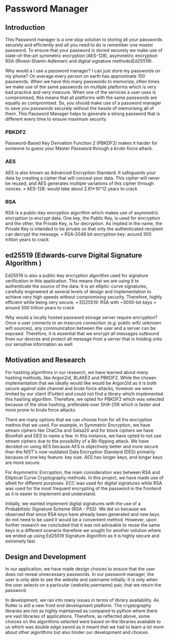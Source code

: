 # Password Manager
## Introduction 
This Password manager is a one stop solution to storing all your passwords securely and efficiently and all you need to do is remember one master password. To ensure that your password is stored securely we make use of state-of-the-art symmetric encryption (AES-128), asymmetric encryption RSA (Rivest-Shamir-Adleman) and digital signature methods(Ed25519).

Why would a I use a password manager? I can just store my passwords on my phone? 
On average every person on earth has approximate 100 passwords. When we have this many passwords to memorize, often times we make use of the same passwords on multiple platforms which is very bad practice and very insecure. When one of the services a user uses is compromised, this means that all platforms with the same passwords are equally as compromised. So, you should make use of a password manager to save you passwords securely without the hassle of memorising all of them. This Password Manager helps to generate a strong password that is different every time to ensure maximum security. 

### PBKDF2
Password-Based Key Derivation Function 2 (PBKDF2) makes it harder for someone to guess your Master Password through a brute-force attack.

### AES
AES is also known as Advanced Encryption Standard. It safeguards your data by creating a cipher that will conceal your data. This cipher will never be reused, and AES generates multiple variations of this cipher through nonces. 
•	AES-128: would take about 2.61*10^12 years to crack
### RSA 
RSA is a public-key encryption algorithm which makes use of asymmetric encryption to encrypt data. One key, the Public Key, is used for encryption and the other, the Private Key, is for decryption. As implied in the name, the Private Key is intended to be private so that only the authenticated recipient can decrypt the message. 
•	RSA-2048 bit encryption key: around 300 trillion years to crack
## ed25519 (Edwards-curve Digital Signature Algorithm )
Ed25519 is also a public-key encryption algorithm used for signature verification in this application. This means that we are using it to authenticate the source of the data. It is an elliptic-curve signatures, carefully engineered at several levels of design and implementation to achieve very high speeds without compromising security. Therefore, highly efficient while being very secure. 
•	ED25519: RSA with ~3000-bit keys > around 300 trillion years to crack

Why would a locally hosted password storage server require encryption? 
Once a user connects to an insecure connection (e.g. public wifi/ unknown wifi sources), any communication between the user and a server can be exposed. Therefore, it is essential that we encrypt all messages outbound from our devices and protect all message from a server that is holding onto our sensitive information as well. 
## Motivation and Research
For hashing algorithms in our research, we have learned about many hashing methods, like Argon2id, BLAKE3 and PBKDF2. While the chosen implementation that we ideally would like would be Argon2id as it is both secure against side channel and brute force attacks, however we were limited by our client (Flutter) and could not find a library which implemented this hashing algorithm. Therefore, we opted for PBKDF2 which was selected because of the slow hashing, preferable over SHA-256 which is faster and more prone to brute force attacks 

There are many options that we can choose from for all the encryption methos that we used. For example, in Symmetric Encryption, we have stream ciphers like ChaCha and Salsa20 and for block ciphers we have Blowfish and DES to name a few. In this instance, we have opted to not use stream ciphers due to the possibility of a Bit-flipping attack. We have decided on using AES because AES is objectively better and more secure than the NIST's now-outdated Data Encryption Standard (DES) primarily because of one key feature: key size. AES has longer keys, and longer keys are more secure.

For Asymmetric Encryption, the main consideration was between RSA and Elliptical Curve Cryptography methods. In this project, we have made use of albeit for different purposes. ECC was used for digital signatures while RSA was used for the most frequent encrypting of the password in the frontend as it is easier to implement and understand.

Initially, we wanted implement digital signatures with the use of a Probabilistic Signature Scheme (RSA - PSS). We did so because we observed that since RSA keys have already been generated and new keys do not need to be used it would be a convenient method. However, upon further research we concluded that it was not advisable to reuse the same keys in a different scenario therefore we sought for another solution where we ended up using Ed25519 Signature Algorithm as it is highly secure and extremely fast.

## Design and Development
In our application, we have made design choices to ensure that the user does not reveal unnecessary passwords. In our password manager, the user is only able to see the website and username initially. It is only when the user selects on a particular {website,username} pair, that we return the password. 

In development, we ran into many issues in terms of library availability. As flutter is still a new front end development platform. The cryptography libraries are not as highly maintained as compared to python where there are vast libraries of applications. Therefore, as reflected above, some choices on the algorithms selected were based on the libraries available to us which was double edge sword as it meant that we had to learn a lot more about other algorithms but also hinder our development and choices. 
